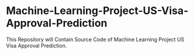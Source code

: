 # Machine-Learning-Project-US-Visa-Approval-Prediction
This Repository will Contain Source Code of Machine Learning Project US Visa Approval Prediction. 
